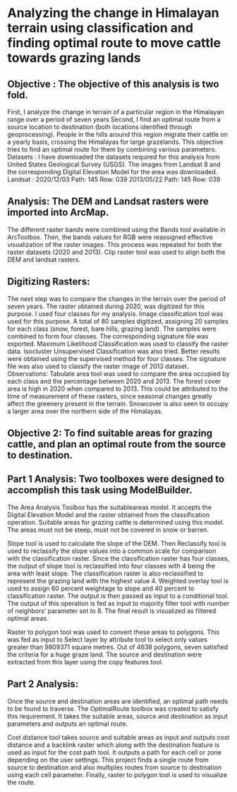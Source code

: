 # Analyzing the change in Himalayan terrain using classification and finding optimal route to move cattle towards grazing lands


## Objective : The objective of this analysis is two fold. 

First, I analyze the change in terrain of a particular region in the Himalayan range over a period of seven years
Second, I find an optimal route from a source location to destination (both locations identified through geoprocessing). People in the hills around this region migrate their cattle on a yearly basis, crossing the Himalayas for large grazelands. This objective tries to find an optimal route for them by combining various parameters.
Datasets : I have downloaded the datasets required for this analysis from United States Geological Survey (USGS). The images from Landsat 8 and the corresponding Digital Elevation Model for the area was downloaded.
       Landsat : 2020/12/03  Path: 145  Row: 039
                 2013/05/22  Path: 145  Row: 039

 ## Analysis: The DEM and Landsat rasters were imported into ArcMap. 
The different raster bands were combined using the Bands tool available in ArcToolbox. Then, the bands values for RGB were reassigned effective visualization of the raster images. This process was repeated for both the raster datasets (2020 and 2013). 
Clip raster tool was used to align both the DEM and landsat rasters. 

## Digitizing Rasters: 

The next step was to compare the changes in the terrain over the period of seven years. The raster obtained during 2020, was digitized for this purpose. I used four classes for my analysis. Image classification tool was used for this purpose. A total of 80 samples digitized, assigning 20 samples for each class (snow, forest, bare hills, grazing land). The samples were combined to form four classes. The corresponding signature file was exported.
Maximum Likelihood Classification was used to classify the raster data. Isocluster Unsupervised Classification was also tried. Better results were obtained using the supervised method for four classes. The signature file was also used to classify the raster image of 2013 dataset. 
Observations: Tabulate area tool was used to compare the area occupied by each class and the percentage between 2020 and 2013. The forest cover area is high in 2020 when compared to 2013. This could be attributed to the time of measurement of these rasters, since seasonal changes greatly affect the greenery present in the terrain. Snowcover is also seen to occupy a larger area over the northern side of the Himalayas. 

## Objective 2: To find suitable areas for grazing cattle, and plan an optimal route from the source to destination. 

## Part 1 Analysis: Two toolboxes were designed to accomplish this task using ModelBuilder. 

The Area Analysis Toolbox has the suitableareas model. It accepts the Digital Elevation Model and the raster obtained from the classification operation. Suitable areas for grazing cattle is determined using this model. The areas must not be steep, must not be covered in snow or barren. 

 
Slope tool is used to calculate the slope of the DEM. Then Reclassify tool is used to reclassify the slope values into a common scale for comparison with the classification raster. Since the classification raster has four classes, the output of slope tool is reclassified into four classes with 4 being the area with least slope. The classification raster is also reclassified to represent the grazing land with the highest value 4. Weighted overlay tool is used to assign 60 percent weightage to slope and 40 percent to classification raster. The output is then passed as input to a conditional tool. The output of this operation is fed as input to majority filter tool with number of neighbors’ parameter set to 8. The final result is visualized as filtered optimal areas. 	

Raster to polygon tool was used to convert these areas to polygons. This was fed as input to Select layer by attribute tool to select only values greater than 9809371 square metres. Out of 4638 polygons, seven satisfied the criteria for a huge graze land. The source and destination were extracted from this layer using the copy features tool.

## Part 2 Analysis: 

Once the source and destination areas are identified, an optimal path needs to be found to traverse. The OptimalRoute toolbox was created to satisfy this requirement. It takes the suitable areas, source and destination as input parameters and outputs an optimal route. 
 

Cost distance tool takes source and suitable areas as input and outputs cost distance and a backlink raster which along with the destination feature is used as input for the cost path tool. It outputs a path for each cell or zone depending on the user settings. This project finds a single route from source to destination and also multiples routes from source to destination using each cell parameter. Finally, raster to polygon tool is used to visualize the route. 
